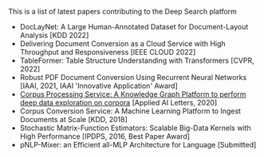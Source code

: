 This is a list of latest papers contributing to the Deep Search platform

- DocLayNet: A Large Human-Annotated Dataset for Document-Layout Analysis [KDD 2022]
- Delivering Document Conversion as a Cloud Service with High Throughput and Responsiveness [IEEE CLOUD 2022]
- TableFormer: Table Structure Understanding with Transformers [CVPR, 2022]
- Robust PDF Document Conversion Using Recurrent Neural Networks [IAAI, 2021, IAAI 'Innovative Application' Award]
- <a href=https://onlinelibrary.wiley.com/doi/abs/10.1002/ail2.20>Corpus Processing Service: A Knowledge Graph Platform to perform deep data exploration on corpora</a> [Applied AI Letters, 2020]
- Corpus Conversion Service: A Machine Learning Platform to Ingest Documents at Scale [KDD, 2018]
- Stochastic Matrix-Function Estimators: Scalable Big-Data Kernels with High Performance [IPDPS, 2016, Best Paper Award]
- pNLP-Mixer: an Efficient all-MLP Architecture for Language [Submitted]


